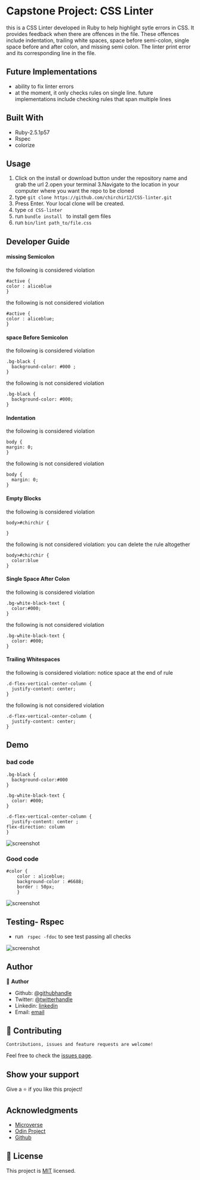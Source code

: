 # Capstone Project: CSS Linter

this is a CSS Linter developed in Ruby to help highlight sytle errors in CSS. It provides feedback when there are offences in the file. These offences include indentation, trailing white spaces, space before semi-colon, single space before and after colon, and missing semi colon. The linter print error and its corresponding line in the file.

## Future Implementations
- ability to fix linter errors
- at the moment, it only checks rules on single line. future implementations include checking rules that span multiple lines
## Built With

- Ruby-2.5.1p57
- Rspec
- colorize

## Usage

  1. Click on the install or download button under the repository name and grab the url
  2.open your terminal
  3.Navigate to the location in your computer where you want the repo to be cloned
  4. type `git clone https://github.com/chirchir12/CSS-linter.git`
  5. Press Enter. Your local clone will be created.
  6. type `cd CSS-linter `
  7. run `bundle install ` to install gem files
  8. run `bin/lint path_to/file.css `

## Developer Guide
#### missing Semicolon
the following is considered violation
```
#active {
color : aliceblue
}

```
the following is not considered violation
```
#active {
color : aliceblue;
}

```
#### space Before Semicolon
the following is considered violation
```
.bg-black {
  background-color: #000 ;
}

```
the following is not considered violation
```
.bg-black {
  background-color: #000;
}

```

#### Indentation
the following is considered violation
```
body {
margin: 0;
}

```
the following is not considered violation
```
body {
  margin: 0;
}

```
#### Empty Blocks
the following is considered violation
```
body>#chirchir {
  
}
```
the following is not considered violation: you can delete the rule altogether
```
body>#chirchir {
  color:blue
}

```
#### Single Space After Colon
the following is considered violation
```
.bg-white-black-text {
  color:#000;
}

```
the following is not considered violation
```
.bg-white-black-text {
  color: #000;
}

```

#### Trailing Whitespaces
the following is considered violation: notice space at the end of rule
```
.d-flex-vertical-center-column {
  justify-content: center; 
}
```
the following is not considered violation
```
.d-flex-vertical-center-column {
  justify-content: center;
}

```
## Demo

### bad code

```
.bg-black {
  background-color:#000
}

.bg-white-black-text {
  color: #000;
}

.d-flex-vertical-center-column {
  justify-content: center ;
flex-direction: column
}

```

![screenshot](images/bad.png)

### Good code

```
#color {
    color : aliceblue;
    background-color : #6688;
    border : 50px;
    }

```

![screenshot](images/good.png)




## Testing- Rspec
- run ` rspec -fdoc` to see test passing all checks

![screenshot](images/test.png)
## Author

👤 **Author**

- Github: [@githubhandle](https://github.com/chirchir12)
- Twitter: [@twitterhandle](https://twitter.com/shadochir)
- Linkedin: [linkedin](https://www.linkedin.com/in/emmanuel-chirchir/)
- Email: [email](chirchir7370@gmail.com)

## 🤝 Contributing

    Contributions, issues and feature requests are welcome!

Feel free to check the [issues page](https://github.com/chirchir12/TicTacToe/issues).

## Show your support

Give a ⭐️ if you like this project!

## Acknowledgments

- [Microverse](https://www.microverse.org/)
- [Odin Project](https://www.theodinproject.com//)
- [Github](https://github.com/)

## 📝 License

This project is [MIT](lic.url) licensed.

